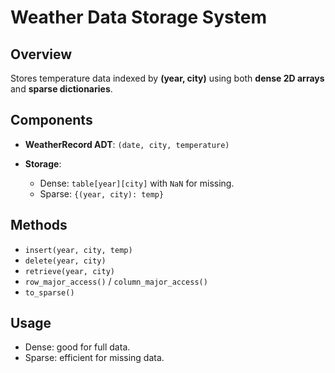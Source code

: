 # Weather Data Storage System

## Overview

Stores temperature data indexed by **(year, city)** using both **dense 2D arrays** and **sparse dictionaries**.

## Components

* **WeatherRecord ADT**: `(date, city, temperature)`
* **Storage**:

  * Dense: `table[year][city]` with `NaN` for missing.
  * Sparse: `{(year, city): temp}`

## Methods

* `insert(year, city, temp)`
* `delete(year, city)`
* `retrieve(year, city)`
* `row_major_access()` / `column_major_access()`
* `to_sparse()`

## Usage

* Dense: good for full data.
* Sparse: efficient for missing data.

